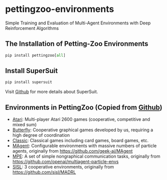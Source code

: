 # pettingzoo-environments
Simple Training and Evaluation of Multi-Agent Environments with Deep Reinforcement Algorithms

## The Installation of Petting-Zoo Environments

```python
pip install pettingzoo[all]
```
## Install SuperSuit

```python
pip install supersuit
```

Visit [Github](https://github.com/PettingZoo-Team/SuperSuit) for more details about SuperSuit.

## Environments in PettingZoo (Copied from [Github](https://github.com/PettingZoo-Team/PettingZoo))

* [Atari](https://www.pettingzoo.ml/atari): Multi-player Atari 2600 games (cooperative, competitive and mixed sum)
* [Butterfly](https://www.pettingzoo.ml/butterfly): Cooperative graphical games developed by us, requiring a high degree of coordination
* [Classic](https://www.pettingzoo.ml/classic): Classical games including card games, board games, etc.
* [MAgent](https://www.pettingzoo.ml/magent): Configurable environments with massive numbers of particle agents, originally from https://github.com/geek-ai/MAgent
* [MPE](https://www.pettingzoo.ml/mpe): A set of simple nongraphical communication tasks, originally from https://github.com/openai/multiagent-particle-envs
* [SISL](https://www.pettingzoo.ml/sisl): 3 cooperative environments, originally from https://github.com/sisl/MADRL
